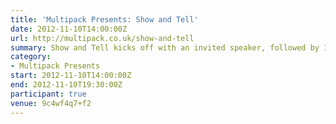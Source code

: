 ```yaml
---
title: 'Multipack Presents: Show and Tell'
date: 2012-11-10T14:00:00Z
url: http://multipack.co.uk/show-and-tell
summary: Show and Tell kicks off with an invited speaker, followed by 10-15 minute slots that are offered to new and seasoned speakers alike, giving anyone the chance to engage with an enthusiastic audience of web and tech enthusiasts.
category:
- Multipack Presents
start: 2012-11-10T14:00:00Z
end: 2012-11-10T19:30:00Z
participant: true
venue: 9c4wf4q7+f2
---
```


